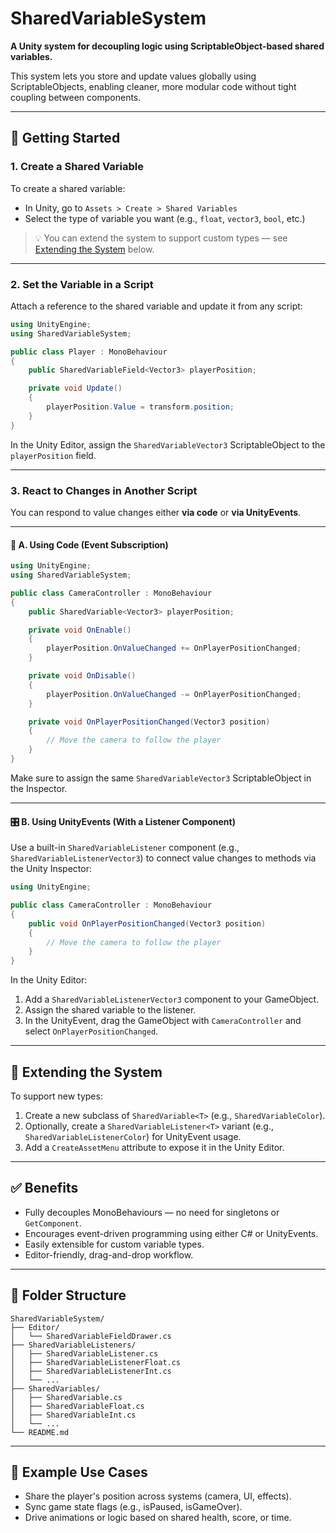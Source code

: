# SharedVariableSystem

**A Unity system for decoupling logic using ScriptableObject-based shared variables.**

This system lets you store and update values globally using ScriptableObjects, enabling cleaner, more modular code without tight coupling between components.

---

## 🚀 Getting Started

### 1. Create a Shared Variable

To create a shared variable:

* In Unity, go to `Assets > Create > Shared Variables`
* Select the type of variable you want (e.g., `float`, `vector3`, `bool`, etc.)

> 💡 You can extend the system to support custom types — see [Extending the System](#-extending-the-system) below.

---

### 2. Set the Variable in a Script

Attach a reference to the shared variable and update it from any script:

```csharp
using UnityEngine;
using SharedVariableSystem;

public class Player : MonoBehaviour
{
    public SharedVariableField<Vector3> playerPosition;

    private void Update()
    {
        playerPosition.Value = transform.position;
    }
}
```

In the Unity Editor, assign the `SharedVariableVector3` ScriptableObject to the `playerPosition` field.

---

### 3. React to Changes in Another Script

You can respond to value changes either **via code** or **via UnityEvents**.

---

#### 🧩 A. Using Code (Event Subscription)

```csharp
using UnityEngine;
using SharedVariableSystem;

public class CameraController : MonoBehaviour
{
    public SharedVariable<Vector3> playerPosition;

    private void OnEnable()
    {
        playerPosition.OnValueChanged += OnPlayerPositionChanged;
    }

    private void OnDisable()
    {
        playerPosition.OnValueChanged -= OnPlayerPositionChanged;
    }

    private void OnPlayerPositionChanged(Vector3 position)
    {
        // Move the camera to follow the player
    }
}
```

Make sure to assign the same `SharedVariableVector3` ScriptableObject in the Inspector.

---

#### 🎛️ B. Using UnityEvents (With a Listener Component)

Use a built-in `SharedVariableListener` component (e.g., `SharedVariableListenerVector3`) to connect value changes to methods via the Unity Inspector:

```csharp
using UnityEngine;

public class CameraController : MonoBehaviour
{
    public void OnPlayerPositionChanged(Vector3 position)
    {
        // Move the camera to follow the player
    }
}
```

In the Unity Editor:

1. Add a `SharedVariableListenerVector3` component to your GameObject.
2. Assign the shared variable to the listener.
3. In the UnityEvent, drag the GameObject with `CameraController` and select `OnPlayerPositionChanged`.

---

## 🔧 Extending the System

To support new types:

1. Create a new subclass of `SharedVariable<T>` (e.g., `SharedVariableColor`).
2. Optionally, create a `SharedVariableListener<T>` variant (e.g., `SharedVariableListenerColor`) for UnityEvent usage.
3. Add a `CreateAssetMenu` attribute to expose it in the Unity Editor.

---

## ✅ Benefits

* Fully decouples MonoBehaviours — no need for singletons or `GetComponent`.
* Encourages event-driven programming using either C# or UnityEvents.
* Easily extensible for custom variable types.
* Editor-friendly, drag-and-drop workflow.

---

## 📁 Folder Structure

```
SharedVariableSystem/
├── Editor/
│   └── SharedVariableFieldDrawer.cs
├── SharedVariableListeners/
│   ├── SharedVariableListener.cs
│   ├── SharedVariableListenerFloat.cs
│   ├── SharedVariableListenerInt.cs
│   └── ...
├── SharedVariables/
│   ├── SharedVariable.cs
│   ├── SharedVariableFloat.cs
│   ├── SharedVariableInt.cs
│   └── ...
└── README.md
```

---

## 🧪 Example Use Cases

* Share the player's position across systems (camera, UI, effects).
* Sync game state flags (e.g., isPaused, isGameOver).
* Drive animations or logic based on shared health, score, or time.
